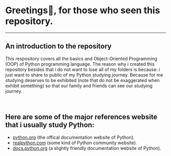 <h1>Greetings👋, for those who seen this repository.</h1>
<hr>
<h2>An introduction to the repository</h2>
<p>This respository covers all the basics and Object-Oriented Programming (OOP) of Python programming language. The reason why i created this repository besides that i do not want to lose all of my folders is because: i just want to share to public of my Python studying journey. Because for me studying deserves to be exhibited (note that do not be exaggerated when exhibit something) so that our family and friends can see our studying journey.</p>
<br>
<h2>Here are some of the major references website that i usually study Python:</h2>
<ul>
    <li><a href="https://python.org">python.org</a> (the offical documentation website of Python).</li>
    <li><a href="https://realpython.com">realpython.com</a> (some kind of Python community website).</li>
    <li><a href="https://docs.python.org">docs.python.org</a> (a slightly friendly documentation website of Python).</li>
</ul>